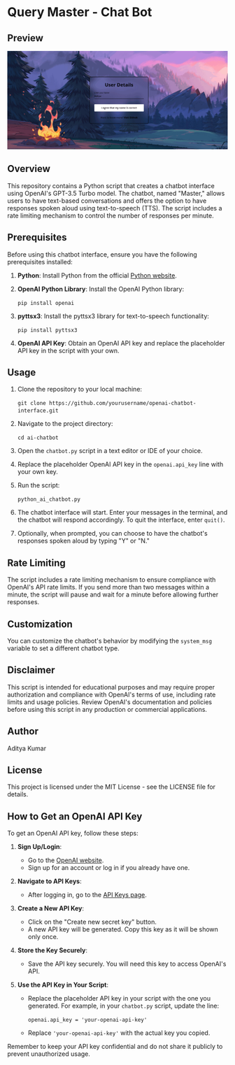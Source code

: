 
# Query Master - Chat Bot

## Preview
<img src="https://raw.githubusercontent.com/itsadityakr/todo-list-app/refs/heads/main/assets/gif.gif" alt="" width="700">

## Overview

This repository contains a Python script that creates a chatbot interface using OpenAI's GPT-3.5 Turbo model. The chatbot, named "Master," allows users to have text-based conversations and offers the option to have responses spoken aloud using text-to-speech (TTS). The script includes a rate limiting mechanism to control the number of responses per minute.

## Prerequisites

Before using this chatbot interface, ensure you have the following prerequisites installed:

1.  **Python**: Install Python from the official [Python website](https://www.python.org/).
2.  **OpenAI Python Library**: Install the OpenAI Python library:
    
    `pip install openai` 
    
3.  **pyttsx3**: Install the pyttsx3 library for text-to-speech functionality:
        
    `pip install pyttsx3` 
    
4.  **OpenAI API Key**: Obtain an OpenAI API key and replace the placeholder API key in the script with your own.

## Usage

1.  Clone the repository to your local machine:
    
    `git clone https://github.com/yourusername/openai-chatbot-interface.git` 
    
2.  Navigate to the project directory:
    
    `cd ai-chatbot` 
    
3.  Open the `chatbot.py` script in a text editor or IDE of your choice.
4.  Replace the placeholder OpenAI API key in the `openai.api_key` line with your own key.
5.  Run the script:
    
    `python_ai_chatbot.py` 
    
6.  The chatbot interface will start. Enter your messages in the terminal, and the chatbot will respond accordingly. To quit the interface, enter `quit()`.
7.  Optionally, when prompted, you can choose to have the chatbot's responses spoken aloud by typing "Y" or "N."

## Rate Limiting

The script includes a rate limiting mechanism to ensure compliance with OpenAI's API rate limits. If you send more than two messages within a minute, the script will pause and wait for a minute before allowing further responses.

## Customization

You can customize the chatbot's behavior by modifying the `system_msg` variable to set a different chatbot type.

## Disclaimer

This script is intended for educational purposes and may require proper authorization and compliance with OpenAI's terms of use, including rate limits and usage policies. Review OpenAI's documentation and policies before using this script in any production or commercial applications.

## Author

Aditya Kumar

## License

This project is licensed under the MIT License - see the LICENSE file for details.

## How to Get an OpenAI API Key

To get an OpenAI API key, follow these steps:

1.  **Sign Up/Login**:
    
    -   Go to the [OpenAI website](https://www.openai.com/).
    -   Sign up for an account or log in if you already have one.
2.  **Navigate to API Keys**:
    
    -   After logging in, go to the [API Keys page](https://platform.openai.com/account/api-keys).
3.  **Create a New API Key**:
    
    -   Click on the "Create new secret key" button.
    -   A new API key will be generated. Copy this key as it will be shown only once.
4.  **Store the Key Securely**:
    
    -   Save the API key securely. You will need this key to access OpenAI's API.
5.  **Use the API Key in Your Script**:
    
    -   Replace the placeholder API key in your script with the one you generated. For example, in your `chatbot.py` script, update the line:
        
        `openai.api_key = 'your-openai-api-key'` 
        
    -   Replace `'your-openai-api-key'` with the actual key you copied.

Remember to keep your API key confidential and do not share it publicly to prevent unauthorized usage.
